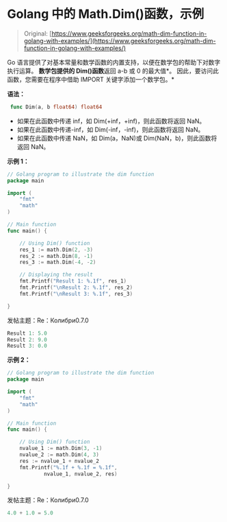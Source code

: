 # Golang 中的 Math.Dim()函数，示例

> Original: [https://www.geeksforgeeks.org/math-dim-function-in-golang-with-examples/](https://www.geeksforgeeks.org/math-dim-function-in-golang-with-examples/)

Go 语言提供了对基本常量和数学函数的内置支持，以便在数学包的帮助下对数字执行运算。 **数学包提供的 Dim()函数**返回 a-b 或 0 的最大值*。 因此，要访问此函数，您需要在程序中借助 IMPORT 关键字添加一个数学包。*

**语法：**

```go
 func Dim(a, b float64) float64
```

*   如果在此函数中传递 inf，如 Dim(+inf，+inf)，则此函数将返回 NaN。
*   如果在此函数中传递-inf，如 Dim(-inf，-inf)，则此函数将返回 NaN。
*   如果在此函数中传递 NaN，如 Dim(a，NaN)或 Dim(NaN，b)，则此函数将返回 NaN。

**示例 1：**

```go
// Golang program to illustrate the dim function
package main

import (
    "fmt"
    "math"
)

// Main function
func main() {

    // Using Dim() function
    res_1 := math.Dim(2, -3)
    res_2 := math.Dim(8, -1)
    res_3 := math.Dim(-4, -2)

    // Displaying the result
    fmt.Printf("Result 1: %.1f", res_1)
    fmt.Printf("\nResult 2: %.1f", res_2)
    fmt.Printf("\nResult 3: %.1f", res_3)

}
```

发帖主题：Re：Колибри0.7.0

```go
Result 1: 5.0
Result 2: 9.0
Result 3: 0.0

```

**示例 2：**

```go
// Golang program to illustrate the dim function
package main

import (
    "fmt"
    "math"
)

// Main function
func main() {

    // Using Dim() function
    nvalue_1 := math.Dim(3, -1)
    nvalue_2 := math.Dim(4, 3)
    res := nvalue_1 + nvalue_2
    fmt.Printf("%.1f + %.1f = %.1f",
            nvalue_1, nvalue_2, res)

}
```

发帖主题：Re：Колибри0.7.0

```go
4.0 + 1.0 = 5.0
```